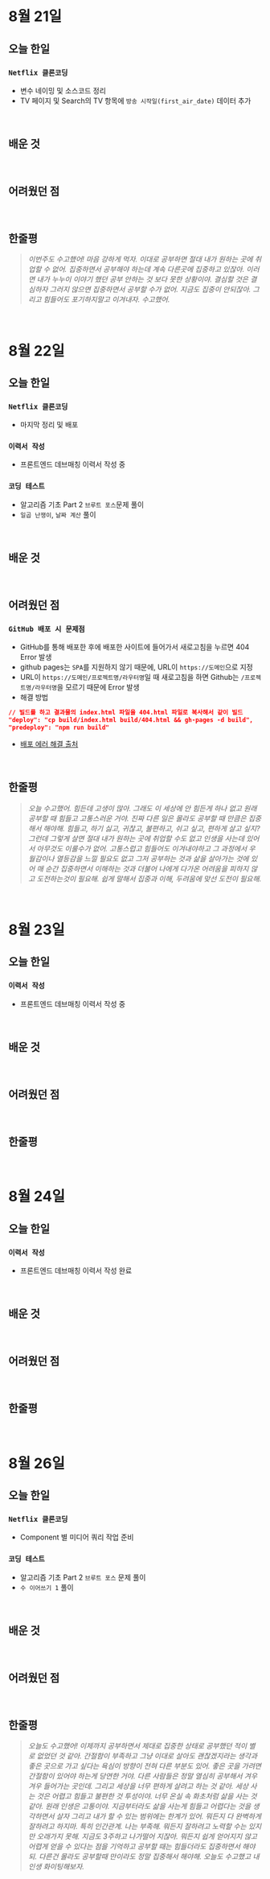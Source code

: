 # 8월 21일

## 오늘 한일

### `Netflix 클론코딩`

- 변수 네이밍 및 소스코드 정리
- TV 페이지 및 Search의 TV 항목에 `방송 시작일(first_air_date)` 데이터 추가

<br>

## 배운 것

<br>

## 어려웠던 점

<br>

## 한줄평

> _이번주도 수고했어! 마음 강하게 먹자. 이대로 공부하면 절대 내가 원하는 곳에 취업할 수 없어. 집중하면서 공부해야 하는데 계속 다른곳에 집중하고 있잖아. 이러면 내가 누누이 이야기 했던 공부 안하는 것 보다 못한 상황이야. 결심할 것은 결심하자 그러지 않으면 집중하면서 공부할 수가 없어. 지금도 집중이 안되잖아. 그리고 힘들어도 포기하지말고 이겨내자. 수고했어._

<br>

# 8월 22일

## 오늘 한일

### `Netflix 클론코딩`

- 마지막 정리 및 배포

### `이력서 작성`

- 프론트엔드 데브매칭 이력서 작성 중

### `코딩 테스트`

- 알고리즘 기초 Part 2 `브루트 포스`문제 풀이
- `일곱 난쟁이`, `날짜 계산` 풀이

<br>

## 배운 것

<br>

## 어려웠던 점

### `GitHub 배포 시 문제점`

- GitHub를 통해 배포한 후에 배포한 사이트에 들어가서 새로고침을 누르면 404 Error 발생
- github pages는 `SPA`를 지원하지 않기 때문에, URL이 `https://도메인`으로 지정
- URL이 `https://도메인/프로젝트명/라우터명`일 때 새로고침을 하면 Github는 `/프로젝트명/라우터명`을 모르기 때문에 Error 발생
- 해결 방법

```json
// 빌드를 하고 결과물의 index.html 파일을 404.html 파일로 복사해서 같이 빌드
"deploy": "cp build/index.html build/404.html && gh-pages -d build",
"predeploy": "npm run build"
```

- [배포 에러 해결 출처]

[배포 에러 해결 출처]: https://bum-developer.tistory.com/entry/React-gh-pages로-배포한-페이지가-새로고침-시-404-에러가-떠요

<br>

## 한줄평

> _오늘 수고했어. 힘든데 고생이 많아. 그래도 이 세상에 안 힘든게 하나 없고 원래 공부할 때 힘들고 고통스러운 거야. 진짜 다른 일은 몰라도 공부할 때 만큼은 집중해서 해야해. 힘들고, 하기 싫고, 귀찮고, 불편하고, 쉬고 싶고, 편하게 살고 싶지? 그런데 그렇게 살면 절대 내가 원하는 곳에 취업할 수도 없고 인생을 사는데 있어서 아무것도 이룰수가 없어. 고통스럽고 힘들어도 이겨내야하고 그 과정에서 우월감이나 열등감을 느낄 필요도 없고 그저 공부하는 것과 삶을 살아가는 것에 있어 매 순간 집중하면서 이해하는 것과 더불어 나에게 다가온 어려움을 피하지 않고 도전하는것이 필요해. 쉽게 말해서 집중과 이해, 두려움에 맞선 도전이 필요해._

<br>

# 8월 23일

## 오늘 한일

### `이력서 작성`

- 프론트엔드 데브매칭 이력서 작성 중

<br>

## 배운 것

<br>

## 어려웠던 점

<br>

## 한줄평

<br>

# 8월 24일

## 오늘 한일

### `이력서 작성`

- 프론트엔드 데브매칭 이력서 작성 완료

<br>

## 배운 것

<br>

## 어려웠던 점

<br>

## 한줄평

<br>

# 8월 26일

## 오늘 한일

### `Netflix 클론코딩`

- Component 별 미디어 쿼리 작업 준비

### `코딩 테스트`

- 알고리즘 기초 Part 2 `브루트 포스` 문제 풀이
- `수 이어쓰기 1` 풀이

<br>

## 배운 것

<br>

## 어려웠던 점

<br>

## 한줄평

> _오늘도 수고했어! 이제까지 공부하면서 제대로 집중한 상태로 공부했던 적이 별로 없었던 것 같아. 간절함이 부족하고 그냥 이대로 살아도 괜찮겠지라는 생각과 좋은 곳으로 가고 싶다는 욕심이 방향이 전혀 다른 부분도 있어. 좋은 곳을 가려면 간절함이 있어야 하는게 당연한 거야. 다른 사람들은 정말 열심히 공부해서 겨우겨우 들어가는 곳인데. 그리고 세상을 너무 편하게 살려고 하는 것 같아. 세상 사는 것은 어렵고 힘들고 불편한 것 투성이야. 너무 온실 속 화초처럼 삶을 사는 것 같아. 원래 인생은 고통이야. 지금부터라도 삶을 사는게 힘들고 어렵다는 것을 생각하면서 살자 그리고 내가 할 수 있는 범위에는 한계가 있어. 뭐든지 다 완벽하게 잘하려고 하지마. 특히 인간관계. 나는 부족해. 뭐든지 잘하려고 노력할 수는 있지만 오래가지 못해. 지금도 3주하고 나가떨어 지잖아. 뭐든지 쉽게 얻어지지 않고 어렵게 얻을 수 있다는 점을 기억하고 공부할 때는 힘들더라도 집중하면서 해야되. 다른건 몰라도 공부할때 만이라도 정말 집중해서 해야해. 오늘도 수고했고 내 인생 화이팅해보자._

<br>
